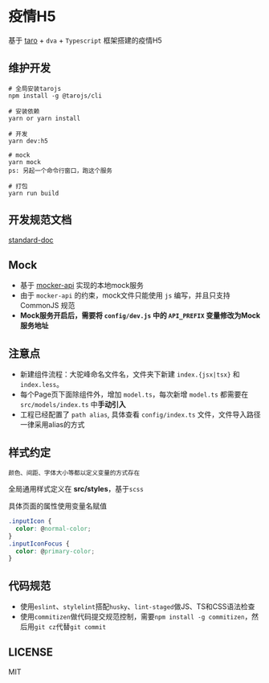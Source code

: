 # 疫情H5

基于 [taro](https://taro.aotu.io/) + `dva` + `Typescript` 框架搭建的疫情H5


## 维护开发

```
# 全局安装tarojs
npm install -g @tarojs/cli

# 安装依赖
yarn or yarn install

# 开发
yarn dev:h5

# mock
yarn mock
ps: 另起一个命令行窗口，跑这个服务

# 打包
yarn run build
```

## 开发规范文档

[standard-doc](http://work.lidig.com:8088/framework/front-framework/standard-doc)


## Mock

* 基于 [mocker-api](https://github.com/jaywcjlove/mocker-api) 实现的本地mock服务
*  由于 `mocker-api` 的约束，mock文件只能使用 `js` 编写，并且只支持 CommonJS 规范
*  **Mock服务开启后，需要将 `config/dev.js` 中的 `API_PREFIX` 变量修改为Mock服务地址**


## 注意点

* 新建组件流程：大驼峰命名文件名，文件夹下新建 `index.{jsx|tsx}` 和 `index.less`。
* 每个Page页下面除组件外，增加 `model.ts`，每次新增 `model.ts` 都需要在 `src/models/index.ts` 中**手动引入**
*  工程已经配置了 `path alias`, 具体查看 `config/index.ts` 文件，文件导入路径一律采用alias的方式


## 样式约定
	颜色、间距、字体大小等都以定义变量的方式存在
    
全局通用样式定义在 **src/styles**，基于`scss`

具体页面的属性使用变量名赋值

```css
.inputIcon {
  color: @normal-color;
}
.inputIconFocus {
  color: @primary-color;
}
```


## 代码规范

* 使用`eslint`、`stylelint`搭配`husky`、`lint-staged`做JS、TS和CSS语法检查
* 使用`commitizen`做代码提交规范控制，需要`npm install -g commitizen`，然后用`git cz`代替`git commit`


## LICENSE

MIT

